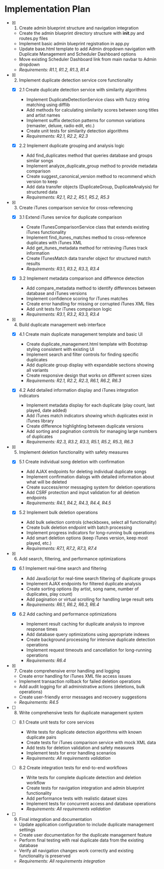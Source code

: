 # Implementation Plan

- [x] 1. Create admin blueprint structure and navigation integration
  - Create the admin blueprint directory structure with __init__.py and routes.py files
  - Implement basic admin blueprint registration in app.py
  - Update base.html template to add Admin dropdown navigation with Duplicate Management and Scheduler Dashboard options
  - Move existing Scheduler Dashboard link from main navbar to Admin dropdown
  - _Requirements: R1.1, R1.2, R1.3, R1.4_

- [x] 2. Implement duplicate detection service core functionality
  - [x] 2.1 Create duplicate detection service with similarity algorithms
    - Implement DuplicateDetectionService class with fuzzy string matching using difflib
    - Add methods for calculating similarity scores between song titles and artist names
    - Implement suffix detection patterns for common variations (remaster, deluxe, radio edit, etc.)
    - Create unit tests for similarity detection algorithms
    - _Requirements: R2.1, R2.2, R2.3_

  - [x] 2.2 Implement duplicate grouping and analysis logic
    - Add find_duplicates method that queries database and groups similar songs
    - Implement analyze_duplicate_group method to provide metadata comparison
    - Create suggest_canonical_version method to recommend which version to keep
    - Add data transfer objects (DuplicateGroup, DuplicateAnalysis) for structured data
    - _Requirements: R2.1, R2.2, R5.1, R5.2, R5.3_

- [x] 3. Create iTunes comparison service for cross-referencing
  - [x] 3.1 Extend iTunes service for duplicate comparison
    - Create ITunesComparisonService class that extends existing iTunes functionality
    - Implement find_itunes_matches method to cross-reference duplicates with iTunes XML
    - Add get_itunes_metadata method for retrieving iTunes track information
    - Create ITunesMatch data transfer object for structured match results
    - _Requirements: R3.1, R3.2, R3.3, R3.4_

  - [x] 3.2 Implement metadata comparison and difference detection
    - Add compare_metadata method to identify differences between database and iTunes versions
    - Implement confidence scoring for iTunes matches
    - Create error handling for missing or corrupted iTunes XML files
    - Add unit tests for iTunes comparison logic
    - _Requirements: R3.1, R3.2, R3.3, R3.4_

- [x] 4. Build duplicate management web interface
  - [x] 4.1 Create main duplicate management template and basic UI
    - Create duplicate_management.html template with Bootstrap styling consistent with existing UI
    - Implement search and filter controls for finding specific duplicates
    - Add duplicate group display with expandable sections showing all variants
    - Create responsive design that works on different screen sizes
    - _Requirements: R2.1, R2.2, R2.3, R6.1, R6.2, R6.3_

  - [x] 4.2 Add detailed information display and iTunes integration indicators
    - Implement metadata display for each duplicate (play count, last played, date added)
    - Add iTunes match indicators showing which duplicates exist in iTunes library
    - Create difference highlighting between duplicate versions
    - Add sorting and pagination controls for managing large numbers of duplicates
    - _Requirements: R2.3, R3.2, R3.3, R5.1, R5.2, R5.3, R6.3_

- [x] 5. Implement deletion functionality with safety measures
  - [x] 5.1 Create individual song deletion with confirmation
    - Add AJAX endpoints for deleting individual duplicate songs
    - Implement confirmation dialogs with detailed information about what will be deleted
    - Create success/error messaging system for deletion operations
    - Add CSRF protection and input validation for all deletion endpoints
    - _Requirements: R4.1, R4.2, R4.3, R4.4, R4.5_

  - [x] 5.2 Implement bulk deletion operations
    - Add bulk selection controls (checkboxes, select all functionality)
    - Create bulk deletion endpoint with batch processing
    - Implement progress indicators for long-running bulk operations
    - Add smart deletion options (keep iTunes version, keep most played, etc.)
    - _Requirements: R7.1, R7.2, R7.3, R7.4_

- [x] 6. Add search, filtering, and performance optimizations
  - [x] 6.1 Implement real-time search and filtering
    - Add JavaScript for real-time search filtering of duplicate groups
    - Implement AJAX endpoints for filtered duplicate analysis
    - Create sorting options (by artist, song name, number of duplicates, play count)
    - Add pagination or virtual scrolling for handling large result sets
    - _Requirements: R6.1, R6.2, R6.3, R6.4_

  - [x] 6.2 Add caching and performance optimizations
    - Implement result caching for duplicate analysis to improve response times
    - Add database query optimizations using appropriate indexes
    - Create background processing for intensive duplicate detection operations
    - Implement request timeouts and cancellation for long-running operations
    - _Requirements: R6.4_

- [x] 7. Create comprehensive error handling and logging
  - Create error handling for iTunes XML file access issues
  - Implement transaction rollback for failed deletion operations
  - Add audit logging for all administrative actions (deletions, bulk operations)
  - Create user-friendly error messages and recovery suggestions
  - _Requirements: R4.5_

- [ ] 8. Write comprehensive tests for duplicate management system
  - [ ] 8.1 Create unit tests for core services
    - Write tests for duplicate detection algorithms with known duplicate pairs
    - Create tests for iTunes comparison service with mock XML data
    - Add tests for deletion validation and safety measures
    - Implement tests for error handling scenarios
    - _Requirements: All requirements validation_

  - [ ] 8.2 Create integration tests for end-to-end workflows
    - Write tests for complete duplicate detection and deletion workflow
    - Create tests for navigation integration and admin blueprint functionality
    - Add performance tests with realistic dataset sizes
    - Implement tests for concurrent access and database operations
    - _Requirements: All requirements validation_

- [ ] 9. Final integration and documentation
  - Update application configuration to include duplicate management settings
  - Create user documentation for the duplicate management feature
  - Perform final testing with real duplicate data from the existing database
  - Verify all navigation changes work correctly and existing functionality is preserved
  - _Requirements: All requirements integration_